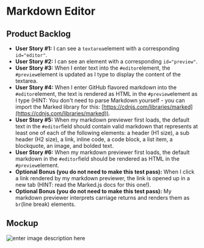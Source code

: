 # Markdown Editor


## Product Backlog

-   **User Story #1:**  I can see a  `textarea`element with a corresponding  `id="editor"`.
-   **User Story #2:**  I can see an element with a corresponding  `id="preview"`.
-   **User Story #3:**  When I enter text into the  `#editor`element, the  `#preview`element is updated as I type to display the content of the textarea.
-   **User Story #4:**  When I enter GitHub flavored markdown into the  `#editor`element, the text is rendered as HTML in the  `#preview`element as I type (HINT: You don't need to parse Markdown yourself - you can import the Marked library for this:  [https://cdnjs.com/libraries/marked](https://cdnjs.com/libraries/marked)).
-   **User Story #5:**  When my markdown previewer first loads, the default text in the  `#editor`field should contain valid markdown that represents at least one of each of the following elements: a header (H1 size), a sub header (H2 size), a link, inline code, a code block, a list item, a blockquote, an image, and bolded text.
-   **User Story #6:**  When my markdown previewer first loads, the default markdown in the  `#editor`field should be rendered as HTML in the  `#preview`element.
-   **Optional Bonus (you do not need to make this test pass):**  When I click a link rendered by my markdown previewer, the link is opened up in a new tab (HINT: read the Marked.js docs for this one!).
-   **Optional Bonus (you do not need to make this test pass):**  My markdown previewer interprets carriage returns and renders them as  `br`(line break) elements.

## Mockup
![enter image description here](https://i.imgur.com/dC6ZrOs.png)
<!--stackedit_data:
eyJoaXN0b3J5IjpbLTEyMTE1OTk4NjksLTIxMDI1NTk0NzhdfQ
==
-->
